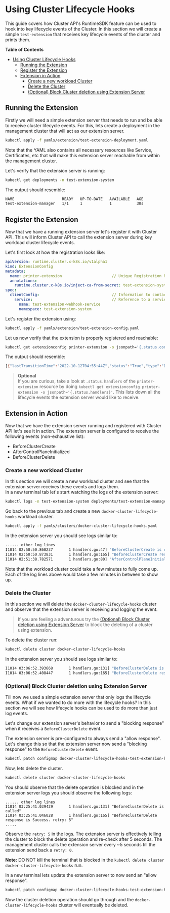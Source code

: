 # Using Cluster Lifecycle Hooks

This guide covers how Cluster API's RuntimeSDK feature can be used to hook into key lifecycle events of the Cluster.
In this section we will create a simple `test-extension` that receives key lifecycle events of the cluster and prints them.

<!-- table of contens generated via: https://github.com/thlorenz/doctoc -->
<!-- START doctoc generated TOC please keep comment here to allow auto update -->
<!-- DON'T EDIT THIS SECTION, INSTEAD RE-RUN doctoc TO UPDATE -->
**Table of Contents**

- [Using Cluster Lifecycle Hooks](#using-cluster-lifecycle-hooks)
  - [Running the Extension](#running-the-extension)
  - [Register the Extension](#register-the-extension)
  - [Extension in Action](#extension-in-action)
    - [Create a new workload Cluster](#create-a-new-workload-cluster)
    - [Delete the Cluster](#delete-the-cluster)
    - [(Optional) Block Cluster deletion using Extension Server](#optional-block-cluster-deletion-using-extension-server)
<!-- END doctoc generated TOC please keep comment here to allow auto update -->

## Running the Extension

Firstly we will need a simple extension server that needs to run and be able to receive cluster lifecycle events. For this, lets create a deployment in the management cluster that will act as our extension server.

```bash
kubectl apply -f yamls/extension/test-extension-deployment.yaml
```

Note that the YAML also contains all necessary resources like Service, Certificates, etc that will make this extension server reachable from within the management cluster.

Let's verify that the extension server is running:

```bash
kubectl get deployments -n test-extension-system
```

The output should resemble:

```bash
NAME                     READY   UP-TO-DATE   AVAILABLE   AGE
test-extension-manager   1/1     1            1           30s
```

## Register the Extension

Now that we have a running extension server let's register it with Cluster API. This will inform Cluster API to call the extension server during key workload cluster lifecycle events.

Let's first look at how the registration looks like:

```yaml
apiVersion: runtime.cluster.x-k8s.io/v1alpha1
kind: ExtensionConfig
metadata:
  name: printer-extension                      // Unique Registration Name
  annotations:
    runtime.cluster.x-k8s.io/inject-ca-from-secret: test-extension-system/test-extension-webhook-service-cert
spec:
  clientConfig:                                // Information to contact the extension server
    service:                                   // Reference to a service running in the management cluster
      name: test-extension-webhook-service
      namespace: test-extension-system
```

Let's register the extension using:

```bash
kubectl apply -f yamls/extension/test-extension-config.yaml
```

Let us now verify that the extension is properly registered and reachable:

```bash
kubectl get extensionconfig printer-extension -o jsonpath='{.status.conditions}'
```

The output should resemble:

```bash
[{"lastTransitionTime":"2022-10-12T04:55:44Z","status":"True","type":"Discovered"}]
```

> **Optional**  
> If you are curious, take a look at `.status.handlers` of the `printer-extension` resource by doing `kubectl get extensionconfig printer-extension -o jsonpath='{.status.handlers}'`. This lists down all the lifecycle events the extension server would like to receive.

## Extension in Action

Now that we have the extension server running and registered with Cluster API let's see it in action. The extension server is configured to receive the following events (non-exhaustive list):

- BeforeClusterCreate
- AfterControlPlaneInitialized
- BeforeClusterDelete

### Create a new workload Cluster

In this section we will create a new workload cluster and see that the extension server receives these events and logs them.  
In a new terminal tab let's start watching the logs of the extension server:

```bash
kubectl logs -n test-extension-system deployments/test-extension-manager -f
```

Go back to the previous tab and create a new `docker-cluster-lifecycle-hooks` workload cluster.
```bash
kubectl apply -f yamls/clusters/docker-cluster-lifecycle-hooks.yaml
```

In the extension server you should see logs similar to:

```bash
...... other log lines
I1014 02:50:50.860237       1 handlers.go:47] "BeforeClusterCreate is called"
I1014 02:50:50.873831       1 handlers.go:165] "BeforeClusterCreate response is Success. retry: 0"
I1014 02:51:38.782571       1 handlers.go:80] "AfterControlPlaneInitialized is called"
```

Note that the workload cluster could take a few minutes to fully come up. Each of the log lines above would take a few minutes in between to show up.

### Delete the Cluster

In this section we will delete the `docker-cluster-lifecycle-hooks` cluster and observe that the extension server is receiving and logging the event.

> If you are feeling a adventurous try the [(Optional) Block Cluster deletion using Extension Server](#optional-block-cluster-deletion-using-extension-server) to block the deleting of a cluster using extension.

To delete the cluster run:

```bash
kubectl delete cluster docker-cluster-lifecycle-hooks
```

In the extension server you should see logs similar to:

```bash
I1014 03:06:52.393668       1 handlers.go:131] "BeforeClusterDelete is called"
I1014 03:06:52.408447       1 handlers.go:165] "BeforeClusterDelete response is Success. retry: 0"
```

### (Optional) Block Cluster deletion using Extension Server

Till now we used a simple extension server that only logs the lifecycle events. What if we wanted to do more with the lifecycle hooks? In this section we will see how lifecycle hooks can be used to do more than just log events. 

Let's change our extension server's behavior to send a "blocking response" when it receives a `BeforeClusterDelete` event.

The extension server is pre-configured to always send a "allow response". Let's change this so that the extension server now send a "blocking response" to the `BeforeClusterDelete` event.

```bash
kubectl patch configmap docker-cluster-lifecycle-hooks-test-extension-hookresponses --patch-file yamls/extension/block-patch.yaml
```

Now, lets delete the cluster.

```bash
kubectl delete cluster docker-cluster-lifecycle-hooks
```

You should observe that the delete operation is blocked and in the extension server logs you should observe the following logs:

```
...... other log lines
I1014 03:25:41.039429       1 handlers.go:131] "BeforeClusterDelete is called"
I1014 03:25:41.046028       1 handlers.go:165] "BeforeClusterDelete response is Success. retry: 5"
.....
```

Observe the `retry: 5` in the logs. The extension server is effectively telling the cluster to block the delete operation and re-check after 5 seconds. The management cluster calls the extension server every ~5 seconds till the extension send back a `retry: 0`.

**Note:** DO NOT kill the terminal that is blocked in the `kubectl delete cluster docker-cluster-lifecycle-hooks` run.

In a new terminal lets update the extension server to now send an "allow response". 

```bash
kubectl patch configmap docker-cluster-lifecycle-hooks-test-extension-hookresponses --patch-file yamls/extension/allow-patch.yaml
```

Now the cluster deletion operation should go through and the `docker-cluster-lifecycle-hooks` cluster will eventually be deleted.
